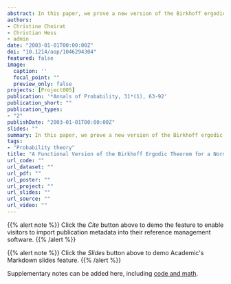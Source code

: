 ```yaml
---
abstract: In this paper, we prove a new version of the Birkhoff ergodic theorem (BET) for random variables depending on a parameter (alias integrands). This involves variational convergences, namely epigraphical, hypographical and uniform convergence and requires a suitable definition of the conditional expectation of integrands. We also have to establish the measurability of the epigraphical lower and upper limits with respect to the $\sigma$-field of invariant subsets. From the main result, applications to uniform versions of the BET to sequences of random sets and to the strong consistency of estimators are briefly derived.
authors:
- Christine Choirat
- Christian Hess
- admin
date: "2003-01-01T00:00:00Z"
doi: "10.1214/aop/1046294304"
featured: false
image:
  caption: ''
  focal_point: ""
  preview_only: false
projects: [Project005]
publication: '*Annals of Probability, 31*(1), 63-92'
publication_short: ""
publication_types:
- "2"
publishDate: "2003-01-01T00:00:00Z"
slides: ""
summary: In this paper, we prove a new version of the Birkhoff ergodic theorem (BET) for random variables depending on a parameter (alias integrands). This involves variational convergences, namely epigraphical, hypographical and uniform convergence and requires a suitable definition of the conditional expectation of integrands. We also have to establish the measurability of the epigraphical lower and upper limits with respect to the $\sigma$-field of invariant subsets. From the main result, applications to uniform versions of the BET to sequences of random sets and to the strong consistency of estimators are briefly derived.
tags:
- "Probability theory"
title: "A Functional Version of the Birkhoff Ergodic Theorem for a Normal Integrand: A Variational Approach"
url_code: ""
url_dataset: ""
url_pdf: ""
url_poster: ""
url_project: ""
url_slides: ""
url_source: ""
url_video: ""
---
```


{{% alert note %}}
Click the *Cite* button above to demo the feature to enable visitors to import publication metadata into their reference management software.
{{% /alert %}}

{{% alert note %}}
Click the *Slides* button above to demo Academic's Markdown slides feature.
{{% /alert %}}

Supplementary notes can be added here, including [code and math](https://sourcethemes.com/academic/docs/writing-markdown-latex/).
